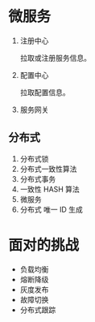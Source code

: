 <!--
 * @Author: JohnJeep
 * @Date: 2021-11-17 00:36:00
 * @LastEditTime: 2025-04-04 19:22:27
 * @LastEditors: JohnJeep
 * @Description:  microservice learning
-->

# 微服务

1. 注册中心

   拉取或注册服务信息。

2. 配置中心

   拉取配置信息。

3. 服务网关


## 分布式

1. 分布式锁
2. 分布式一致性算法
3. 分布式事务
4. 一致性 HASH 算法
5. 微服务
6. 分布式 唯一 ID 生成

 

# 面对的挑战

- 负载均衡
- 熔断降级
- 灰度发布
- 故障切换
- 分布式跟踪

